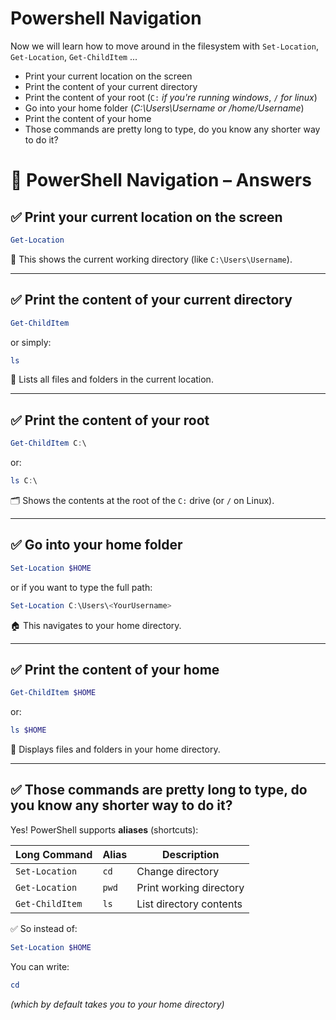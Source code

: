 # Powershell Navigation

Now we will learn how to move around in the filesystem with `Set-Location`, `Get-Location`, `Get-ChildItem` ...

- Print your current location on the screen
- Print the content of your current directory
- Print the content of your root (`C:` _if you're running windows_, `/` _for linux_)
- Go into your home folder (_C:\Users\Username or /home/Username_)
- Print the content of your home
- Those commands are pretty long to type, do you know any shorter way to do it?

# 📁 PowerShell Navigation – Answers

## ✅ Print your current location on the screen

```powershell
Get-Location
```

📍 This shows the current working directory (like `C:\Users\Username`).

---

## ✅ Print the content of your current directory

```powershell
Get-ChildItem
```

or simply:

```powershell
ls
```

📄 Lists all files and folders in the current location.

---

## ✅ Print the content of your root

```powershell
Get-ChildItem C:\
```

or:

```powershell
ls C:\
```

🗂️ Shows the contents at the root of the `C:` drive (or `/` on Linux).

---

## ✅ Go into your home folder

```powershell
Set-Location $HOME
```

or if you want to type the full path:

```powershell
Set-Location C:\Users\<YourUsername>
```

🏠 This navigates to your home directory.

---

## ✅ Print the content of your home

```powershell
Get-ChildItem $HOME
```

or:

```powershell
ls $HOME
```

📄 Displays files and folders in your home directory.

---

## ✅ Those commands are pretty long to type, do you know any shorter way to do it?

Yes! PowerShell supports **aliases** (shortcuts):

| Long Command         | Alias  | Description                    |
|----------------------|--------|--------------------------------|
| `Set-Location`       | `cd`   | Change directory               |
| `Get-Location`       | `pwd`  | Print working directory        |
| `Get-ChildItem`      | `ls`   | List directory contents        |

✅ So instead of:

```powershell
Set-Location $HOME
```

You can write:

```powershell
cd
```

*(which by default takes you to your home directory)*
